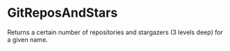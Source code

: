 # GitReposAndStars
Returns a certain number of repositories and stargazers (3 levels deep) for a given name.
